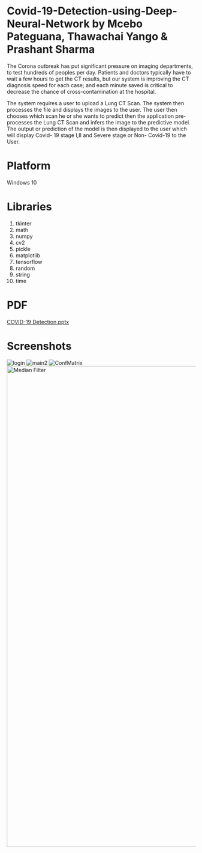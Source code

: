 # Covid-19-Detection-using-Deep-Neural-Network by Mcebo Pateguana, Thawachai Yango & Prashant Sharma

The Corona outbreak has put significant pressure on imaging departments, to
test hundreds of peoples per day. Patients and doctors typically have to wait a
few hours to get the CT results, but our system is improving the CT diagnosis
speed for each case; and each minute saved is critical to decrease the chance of
cross-contamination at the hospital.

The system requires a user to upload a Lung CT Scan. The system then
processes the file and displays the images to the user. The user then chooses
which scan he or she wants to predict then the application pre-processes the
Lung CT Scan and infers the image to the predictive model. The output or prediction
of the model is then displayed to the user which will display Covid-
19 stage I,II and Severe stage or Non- Covid-19 to the User.

# ****Platform****

Windows 10

# **Libraries**

1. tkinter
2. math
3. numpy
4. cv2
5. pickle
6. matplotlib
7. tensorflow
8. random
9. string
10. time

# PDF

[COVID-19 Detection.pptx](https://github.com/MceboP/Covid-19-Detection-using-Deep-Neural-Network/files/7079258/COVID-19.Detection.pptx)


# Screenshots

![login](https://user-images.githubusercontent.com/69386916/131396523-62d5fa47-9a00-4785-9d87-6b59c9d3f698.jpg)
![main2](https://user-images.githubusercontent.com/69386916/131396598-cfd07f81-b5a6-4caf-82af-24a13ad0ef34.jpg)
![ConfMatrix](https://user-images.githubusercontent.com/69386916/131396694-02932131-f3be-44ff-9cfb-800b0d885905.jpg)
<img width="1280" alt="Median Filter" src="https://user-images.githubusercontent.com/69386916/131396768-ede9598d-b6e1-4b21-a181-decb6e57b9d3.png">

